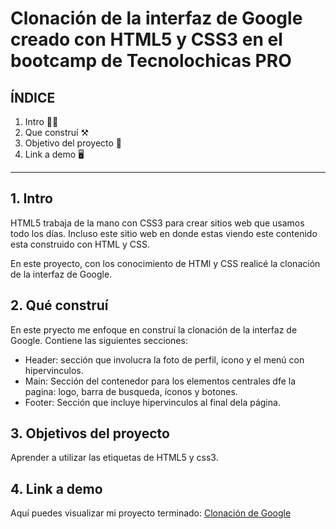 # Clonación de la interfaz de Google creado con HTML5 y CSS3 en el bootcamp de Tecnolochicas PRO


## ÍNDICE
1. Intro 😶‍🌫️
2. Que construí ⚒️
3. Objetivo del proyecto 🙌
4. Link a demo 🖥️

****

## 1. Intro
HTML5 trabaja de la mano con CSS3 para crear sitios web que usamos todo los días. Incluso este sitio web en donde estas viendo este contenido esta construido con HTML y CSS.

En este proyecto, con los conocimiento de HTMl y CSS realicé la clonación de la interfaz de Google.

## 2. Qué construí 
En este pryecto me enfoque en construí la clonación de la interfaz de Google.
Contiene las siguientes secciones:

* Header: sección que involucra la foto de perfil, ícono y el menú con hipervinculos.
* Main: Sección del contenedor para los elementos centrales dfe la pagina: logo, barra de busqueda, íconos y botones.
* Footer: Sección que incluye hipervinculos al final dela página.

## 3. Objetivos del proyecto
Aprender a utilizar las etiquetas de HTML5 y css3.

## 4. Link a demo
Aquí puedes visualizar mi proyecto terminado: [Clonación de Google](https://celebrated-lamington-5654c4.netlify.app/)
